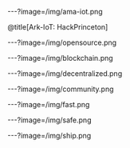 ---?image=/img/ama-iot.png

@title[Ark-IoT: HackPrinceton]

---?image=/img/opensource.png

---?image=/img/blockchain.png

---?image=/img/decentralized.png

---?image=/img/community.png

---?image=/img/fast.png

---?image=/img/safe.png

---?image=/img/ship.png

